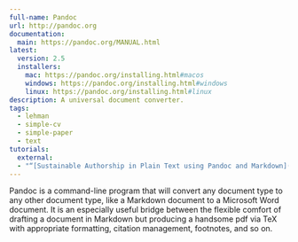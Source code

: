 ```yaml
---
full-name: Pandoc
url: http://pandoc.org
documentation:
  main: https://pandoc.org/MANUAL.html
latest:
  version: 2.5
  installers:
    mac: https://pandoc.org/installing.html#macos
    windows: https://pandoc.org/installing.html#windows
    linux: https://pandoc.org/installing.html#linux
description: A universal document converter.
tags:
  - lehman
  - simple-cv
  - simple-paper
  - text
tutorials:
  external:
  - "“[Sustainable Authorship in Plain Text using Pandoc and Markdown](https://programminghistorian.org/en/lessons/sustainable-authorship-in-plain-text-using-pandoc-and-markdown)” by [Dennis Tenen](https://english.columbia.edu/people/profile/453) and [Grant Wythoff](https://wythoff.net/)"
---
```


Pandoc is a command-line program that will convert any document type to any
other document type, like a Markdown document to a Microsoft Word document. It
is an especially useful bridge between the flexible comfort of drafting a
document in Markdown but producing a handsome pdf via TeX with appropriate
formatting, citation management, footnotes, and so on.
